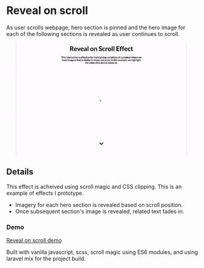 # Reveal on scroll

As user scrolls webpage, hero section is pinned and the hero image for each of the following sections is revealed as user continues to scroll.

![Reveal on scroll gif](resources/revealOnScroll.gif)


## Details
This effect is acheived using scroll magic and CSS clipping. This is an example of effects I prototype.

* Imagery for each hero section is revealed based on scroll position.
* Once subsequent section's image is revealed, related text fades in.


### Demo

[Reveal on scroll demo](https://bournecreative.github.io/bournecreative.scrollClipPath.io/)

Built with vanilla javascript, scss, scroll magic using ES6 modules, and using laravel mix for the project build.
